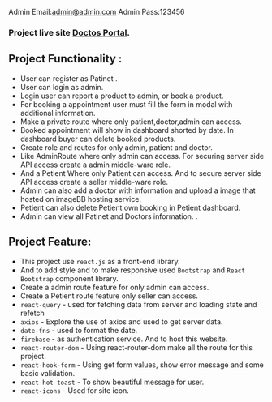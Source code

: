 Admin Email:admin@admin.com
Admin Pass:123456

### Project live site [Doctos Portal](https://doctor-portal-2.vercel.app/).

## Project Functionality :

  - User can register as Patinet .
  - User can login as admin.
  - Login user can report a product to admin, or book a product.
  - For booking a appointment user must fill the form in modal with additional information.
  - Make a private route where only patient,doctor,admin can access.
  - Booked appointment will show in  dashboard shorted by date. In dashboard buyer can delete booked products.
  - Create role and routes for only admin, patient and doctor.
  - Like AdminRoute where only admin can access. For securing server side API access create a admin middle-ware role.
  - And a Petient Where only Patient can access. And to secure server side API access create a seller middle-ware role.
  - Admin can also add a doctor with  information and upload a image that hosted on imageBB hosting service.
  - Petient can also delete Petient own booking in Petient dashboard.
  - Admin can view all Patinet and Doctors information. .

## Project Feature:

 - This project use <code>react.js</code>  as a front-end library.
 - And to add style and to make responsive used <code>Bootstrap</code> and <code>React Bootstrap</code> component library.
 - Create a admin route feature for only admin can access.
 - Create a Petient route feature only seller can access.
 - <code>react-query</code> - used for fetching data from server and loading state and refetch
 - <code>axios</code> - Explore the use of axios and used to get server data.
 - <code>date-fns</code> - used to format the date.
 - <code>firebase</code> - as authentication service. And to host this website.
 - <code>react-router-dom</code> - Using react-router-dom make all the route for this project.
 - <code>react-hook-form</code> - Using get form values, show error message and some basic validation.
 - <code>react-hot-toast</code> - To show beautiful message for user.
 - <code>react-icons</code> - Used for site icon.
